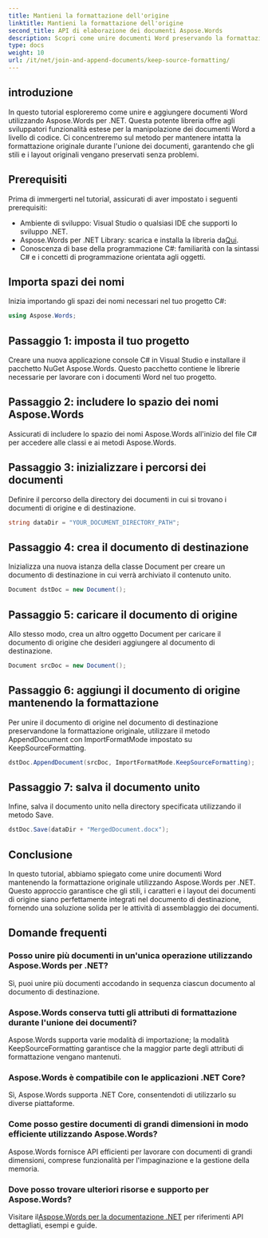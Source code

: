 ```yaml
---
title: Mantieni la formattazione dell'origine
linktitle: Mantieni la formattazione dell'origine
second_title: API di elaborazione dei documenti Aspose.Words
description: Scopri come unire documenti Word preservando la formattazione utilizzando Aspose.Words per .NET. Ideale per gli sviluppatori che desiderano automatizzare le attività di assemblaggio dei documenti.
type: docs
weight: 10
url: /it/net/join-and-append-documents/keep-source-formatting/
---
```

## introduzione

In questo tutorial esploreremo come unire e aggiungere documenti Word utilizzando Aspose.Words per .NET. Questa potente libreria offre agli sviluppatori funzionalità estese per la manipolazione dei documenti Word a livello di codice. Ci concentreremo sul metodo per mantenere intatta la formattazione originale durante l'unione dei documenti, garantendo che gli stili e i layout originali vengano preservati senza problemi.

## Prerequisiti

Prima di immergerti nel tutorial, assicurati di aver impostato i seguenti prerequisiti:

- Ambiente di sviluppo: Visual Studio o qualsiasi IDE che supporti lo sviluppo .NET.
-  Aspose.Words per .NET Library: scarica e installa la libreria da[Qui](https://releases.aspose.com/words/net/).
- Conoscenza di base della programmazione C#: familiarità con la sintassi C# e i concetti di programmazione orientata agli oggetti.

## Importa spazi dei nomi

Inizia importando gli spazi dei nomi necessari nel tuo progetto C#:

```csharp
using Aspose.Words;
```

## Passaggio 1: imposta il tuo progetto

Creare una nuova applicazione console C# in Visual Studio e installare il pacchetto NuGet Aspose.Words. Questo pacchetto contiene le librerie necessarie per lavorare con i documenti Word nel tuo progetto.

## Passaggio 2: includere lo spazio dei nomi Aspose.Words

Assicurati di includere lo spazio dei nomi Aspose.Words all'inizio del file C# per accedere alle classi e ai metodi Aspose.Words.

## Passaggio 3: inizializzare i percorsi dei documenti

Definire il percorso della directory dei documenti in cui si trovano i documenti di origine e di destinazione.

```csharp
string dataDir = "YOUR_DOCUMENT_DIRECTORY_PATH";
```

## Passaggio 4: crea il documento di destinazione

Inizializza una nuova istanza della classe Document per creare un documento di destinazione in cui verrà archiviato il contenuto unito.

```csharp
Document dstDoc = new Document();
```

## Passaggio 5: caricare il documento di origine

Allo stesso modo, crea un altro oggetto Document per caricare il documento di origine che desideri aggiungere al documento di destinazione.

```csharp
Document srcDoc = new Document();
```

## Passaggio 6: aggiungi il documento di origine mantenendo la formattazione

Per unire il documento di origine nel documento di destinazione preservandone la formattazione originale, utilizzare il metodo AppendDocument con ImportFormatMode impostato su KeepSourceFormatting.

```csharp
dstDoc.AppendDocument(srcDoc, ImportFormatMode.KeepSourceFormatting);
```

## Passaggio 7: salva il documento unito

Infine, salva il documento unito nella directory specificata utilizzando il metodo Save.

```csharp
dstDoc.Save(dataDir + "MergedDocument.docx");
```

## Conclusione

In questo tutorial, abbiamo spiegato come unire documenti Word mantenendo la formattazione originale utilizzando Aspose.Words per .NET. Questo approccio garantisce che gli stili, i caratteri e i layout dei documenti di origine siano perfettamente integrati nel documento di destinazione, fornendo una soluzione solida per le attività di assemblaggio dei documenti.

## Domande frequenti

### Posso unire più documenti in un'unica operazione utilizzando Aspose.Words per .NET?
Sì, puoi unire più documenti accodando in sequenza ciascun documento al documento di destinazione.

### Aspose.Words conserva tutti gli attributi di formattazione durante l'unione dei documenti?
Aspose.Words supporta varie modalità di importazione; la modalità KeepSourceFormatting garantisce che la maggior parte degli attributi di formattazione vengano mantenuti.

### Aspose.Words è compatibile con le applicazioni .NET Core?
Sì, Aspose.Words supporta .NET Core, consentendoti di utilizzarlo su diverse piattaforme.

### Come posso gestire documenti di grandi dimensioni in modo efficiente utilizzando Aspose.Words?
Aspose.Words fornisce API efficienti per lavorare con documenti di grandi dimensioni, comprese funzionalità per l'impaginazione e la gestione della memoria.

### Dove posso trovare ulteriori risorse e supporto per Aspose.Words?
 Visitare il[Aspose.Words per la documentazione .NET](https://reference.aspose.com/words/net/) per riferimenti API dettagliati, esempi e guide.